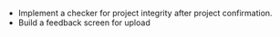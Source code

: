 - Implement a checker for project integrity after project confirmation.
- Build a feedback screen for upload